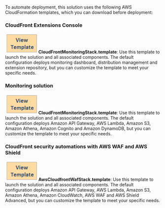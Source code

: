 To automate deployment, this solution uses the following AWS CloudFormation templates, which you can download before deployment:

### CloudFront Extensions Console
 
[![View template](../images/view-template.png)](https://aws-gcr-solutions.s3.amazonaws.com/aws-cloudfront-extensions/latest/CloudFrontMonitoringStack.template)**CloudFrontMonitoringStack.template**: Use this template to launch the solution and all associated components. The default configuration deploys monitoring dashboard, distribution management and extension repository, but you can customize the template to meet your specific needs.

### Monitoring solution
 
[![View template](../images/view-template.png)](https://aws-gcr-solutions.s3.amazonaws.com/aws-cloudfront-extensions/latest/CloudFrontMonitoringStack.template)**CloudFrontMonitoringStack.template**: Use this template to launch the solution and all associated components. The default configuration deploys Amazon API Gateway, AWS Lambda, Amazon S3, Amazon Athena, Amazon Cognito and Amazon DynamoDB, but you can customize the template to meet your specific needs.

### CloudFront security automations with AWS WAF and AWS Shield
 
[![View template](../images/view-template.png)](https://aws-gcr-solutions.s3.amazonaws.com/aws-cloudfront-extensions/latest/AwsCloudfrontWafStack.template)**AwsCloudfrontWafStack.template**: Use this template to launch the solution and all associated components. The default configuration deploys Amazon API Gateway, AWS Lambda, Amazon S3, Amazon Athena, Amazon CloudWatch, AWS WAF and AWS Shield Advanced, but you can customize the template to meet your specific needs.

